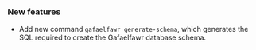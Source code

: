 ### New features

- Add new command `gafaelfawr generate-schema`, which generates the SQL required to create the Gafaelfawr database schema.
